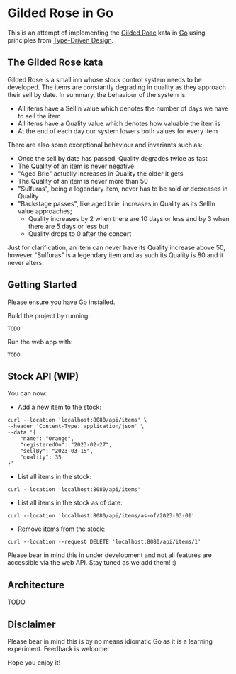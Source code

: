 # Gilded Rose in Go

This is an attempt of implementing the [Gilded Rose](https://kata-log.rocks/gilded-rose-kata) kata in [Go](https://go.dev) using principles from [Type-Driven Design](https://fsharpforfunandprofit.com/series/designing-with-types).

## The Gilded Rose kata

Gilded Rose is a small inn whose stock control system needs to be developed. The items are constantly degrading in quality as they approach their sell by date. In summary, the behaviour of the system is:

* All items have a SellIn value which denotes the number of days we have to sell the item
* All items have a Quality value which denotes how valuable the item is
* At the end of each day our system lowers both values for every item

There are also some exceptional behaviour and invariants such as:

* Once the sell by date has passed, Quality degrades twice as fast
* The Quality of an item is never negative
* "Aged Brie" actually increases in Quality the older it gets
* The Quality of an item is never more than 50
* "Sulfuras", being a legendary item, never has to be sold or decreases in Quality
* "Backstage passes", like aged brie, increases in Quality as its SellIn value approaches;
    * Quality increases by 2 when there are 10 days or less and by 3 when there are 5 days or less but
    * Quality drops to 0 after the concert

Just for clarification, an item can never have its Quality increase above 50, however "Sulfuras" is a legendary item and as such its Quality is 80 and it never alters.

## Getting Started

Please ensure you have Go installed.

Build the project by running:
```
TODO
```

Run the web app with:
```
TODO
```

## Stock API (WIP)

You can now:

* Add a new item to the stock:
```shell
curl --location 'localhost:8080/api/items' \
--header 'Content-Type: application/json' \
--data '{
    "name": "Orange",
    "registeredOn": "2023-02-27",
    "sellBy": "2023-03-15",
    "quality": 35
}'
```

* List all items in the stock:
```shell
curl --location 'localhost:8080/api/items'
```

* List all items in the stock as of date:
```shell
curl --location 'localhost:8080/api/items/as-of/2023-03-01'
```

* Remove items from the stock:
```shell
curl --location --request DELETE 'localhost:8080/api/items/1'
```

Please bear in mind this in under development and not all features are accessible via the web API. Stay tuned as we add them! :)

## Architecture

TODO

## Disclaimer

Please bear in mind this is by no means idiomatic Go as it is a learning experiment. Feedback is welcome!

Hope you enjoy it!